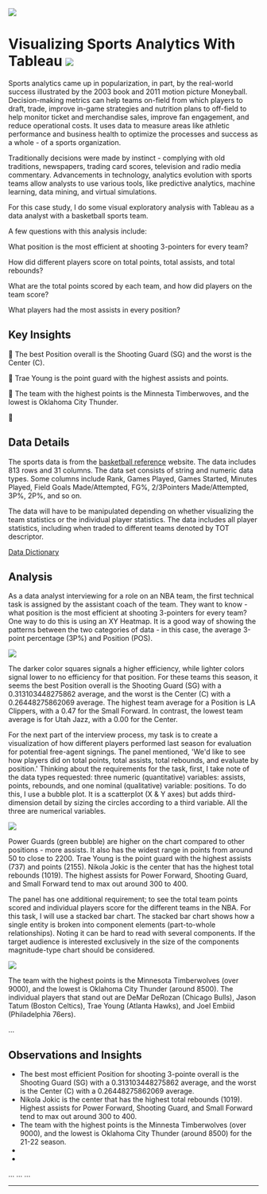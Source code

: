 <img src="images/Sports Analysis Project.png?raw=true"/>

# Visualizing Sports Analytics With Tableau <img src="/images/tableau_icon.png?raw=true"/>

Sports analytics came up in popularization, in part, by the real-world success illustrated by the 2003 book and 2011 motion picture Moneyball. Decision-making metrics can help teams on-field from which players to draft, trade, improve in-game strategies and nutrition plans to off-field to help monitor ticket and merchandise sales, improve fan engagement, and reduce operational costs. ​​​It uses data to measure areas like athletic performance and business health to optimize the processes and success as a whole - of a sports organization. 

Traditionally decisions were made by instinct - complying with old traditions, newspapers, trading card scores, television and radio media commentary. Advancements in technology, analytics evolution with sports teams allow analysts to use various tools, like predictive analytics, machine learning, data mining, and virtual simulations.

For this case study, I do some visual exploratory analysis with Tableau as a data analyst with a basketball sports team.

A few questions with this analysis include: 

What position is the most efficient at shooting 3-pointers for every team?

How did different players score on total points, total assists, and total rebounds?

What are the total points scored by each team, and how did players on the team score?

What players had the most assists in every position?


## **Key Insights**
🏀 The best Position overall is the Shooting Guard (SG) and the worst is the Center (C).

🏀 Trae Young is the point guard with the highest assists and points.

🏀 The team with the highest points is the Minnesta Timberwoves, and the lowest is Oklahoma City Thunder.

🏀


## **Data Details**
The sports data is from the [basketball reference](https://www.basketball-reference.com/leagues/NBA_2022_totals.html) website. The data includes 813 rows and 31 columns. The data set consists of string and numeric data types. Some columns include Rank, Games Played, Games Started, Minutes Played, Field Goals Made/Attempted, FG%, 2/3Pointers Made/Attempted, 3P%, 2P%, and so on.

The data will have to be manipulated depending on whether visualizing the team statistics or the individual player statistics. The data includes all player statistics, including when traded to different teams denoted by TOT descriptor.

[Data Dictionary](sports_data_dictionary.md)

## **Analysis**
As a data analyst interviewing for a role on an NBA team, the first technical task is assigned by the assistant coach of the team. They want to know - what position is the most efficient at shooting 3-pointers for every team?
One way to do this is using an XY Heatmap. It is a good way of showing the patterns between the two categories of data - in this case, the average 3-point percentage (3P%) and Position (POS). 

<img src="images/3pointers_Heatmap.png?raw=true"/>

The darker color squares signals a higher efficiency, while lighter colors signal lower to no efficiency for that position.
For these teams this season, it seems the best Position overall is the Shooting Guard (SG) with a 0.313103448275862 average, and the worst is the Center (C) with a 0.26448275862069 average. The highest team average for a Position is LA Clippers, with a 0.47 for the Small Forward. In contrast, the lowest team average is for Utah Jazz, with a 0.00 for the Center.


For the next part of the interview process, my task is to create a visualization of how different players performed last season for evaluation for potential free-agent signings. The panel mentioned, 'We'd like to see how players did on total points, total assists, total rebounds, and evaluate by position.' Thinking about the requirements for the task, first, I take note of the data types requested: three numeric (quantitative) variables: assists, points, rebounds, and one nominal (qualitative) variable: positions. To do this, I use a bubble plot. It is a scatterplot (X & Y axes) but adds third-dimension detail by sizing the circles according to a third variable. All the three are numerical variables. 

<img src="images/TotaRebounds_BubbleChart.PNG?raw=true"/>

Power Guards (green bubble) are higher on the chart compared to other positions - more assists. It also has the widest range in points from around 50 to close to 2200. Trae Young is the point guard with the highest assists (737) and points (2155). Nikola Jokic is the center that has the highest total rebounds (1019). The highest assists for Power Forward, Shooting Guard, and Small Forward tend to max out around 300 to 400.

The panel has one additional requirement; to see the total team points scored and individual players score for the different teams in the NBA.
For this task, I will use a stacked bar chart. The stacked bar chart shows how a single entity is broken into component elements (part-to-whole relationships). Noting it can be hard to read with several components. If the target audience is interested exclusively in the size of the components magnitude-type chart should be considered.

<img src="images/TeamTotalPoints_StackedBar.PNG?raw=true"/>

The team with the highest points is the Minnesota Timberwolves (over 9000), and the lowest is Oklahoma City Thunder (around 8500). The individual players that stand out are DeMar DeRozan (Chicago Bulls), Jason Tatum (Boston Celtics), Trae Young (Atlanta Hawks), and Joel Embiid (Philadelphia 76ers).

...


## **Observations and Insights**
* The best most efficient Position for shooting 3-pointe overall is the Shooting Guard (SG) with a 0.313103448275862 average, and the worst is the Center (C) with a 0.26448275862069 average.
* Nikola Jokic is the center that has the highest total rebounds (1019). Highest assists for Power Forward, Shooting Guard, and Small Forward tend to max out around 300 to 400.
* The team with the highest points is the Minnesta Timberwolves (over 9000), and the lowest is Oklahoma City Thunder (around 8500) for the 21-22 season.
*
*

...
...
...


---
